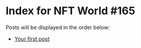# Index for NFT World #165
Posts will be displayed in the order below:

- [Your first post](./001-first.md)

